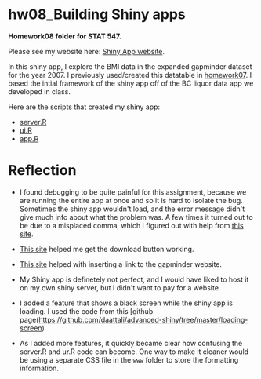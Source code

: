 hw08\_Building Shiny apps
================
	
**Homework08 folder for STAT 547.**

Please see my website here: [Shiny App website](https://sepkamal.shinyapps.io/Body_Mass_Index_Explorer/). 

In this shiny app, I explore the BMI data in the expanded gapminder dataset for the year 2007. I previously used/created this datatable in [homework07](https://github.com/sepkamal/STAT545-hw-Kamal-Sepehr/tree/master/Hw07). I based the intial framework of the shiny app off of the BC liquor data app we developed in class.

Here are the scripts that created my shiny app:
 - [server.R](https://github.com/sepkamal/STAT545-hw-Kamal-Sepehr/blob/master/Hw08/server.R)
 - [ui.R](https://github.com/sepkamal/STAT545-hw-Kamal-Sepehr/blob/master/Hw08/ui.R)
 - [app.R](https://github.com/sepkamal/STAT545-hw-Kamal-Sepehr/blob/master/Hw08/app.R)
 
# Reflection

- I found debugging to be quite painful for this assignment, because we are running the entire app at once and so it is hard to isolate the bug. Sometimes the shiny app wouldn't load, and the error message didn't give much info about what the problem was. A few times it turned out to be due to a misplaced comma, which I figured out with help from [this site](https://stackoverflow.com/questions/22626412/error-in-rshiny-ui-r-argument-missing).

- [This site](https://gist.github.com/wch/9630481) helped me get the download button working.

- [This site](https://stackoverflow.com/questions/42047422/create-url-hyperlink-in-r-shiny) helped with inserting a link to the gapminder website.

- My Shiny app is definetely not perfect, and I would have liked to host it on my own shiny server, but I didn't want to pay for a website.

- I added a feature that shows a black screen while the shiny app is loading. I used the code from this [github page(https://github.com/daattali/advanced-shiny/tree/master/loading-screen)

- As I added more features, it quickly became clear how confusing the server.R and ur.R code can become. One way to make it cleaner would be using a separate CSS file in the `www` folder to store the formatting information. 

